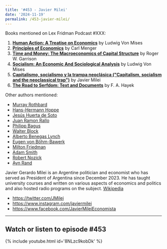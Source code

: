 ```yaml
---
title: '#453 - Javier Milei'
date: '2024-11-19'
permalink: /453-javier-milei/
---
```


Books mentioned on Lex Fridman Podcast #XXX:
1. <b><a href="https://amzn.to/3AGtPRN" target="_blank" rel="sponsored noopener noreferrer">Human Action: A Treatise on Economics</a></b> by Ludwig Von Mises
2. <b><a href="https://amzn.to/4fB4RCt" target="_blank" rel="sponsored noopener noreferrer">Principles of Economics</a></b> by Carl Menger 
3. <b><a href="https://amzn.to/4eFwBod" target="_blank" rel="sponsored noopener noreferrer">Time and Money: The Macroeconomics of Capital Structure</a></b> by Roger W. Garrison
4. <b><a href="https://amzn.to/3OjLyS7" target="_blank" rel="sponsored noopener noreferrer">Socialism: An Economic And Sociological Analysis</a></b> by Ludwig Von Mises
5. <b><a href="https://amzn.to/3UZMAq9" target="_blank" rel="sponsored noopener noreferrer">Capitalismo, socialismo y la trampa neoclásica ("Capitalism, socialism and the neoclassical trap")</a></b> by Javier Milei
6. <b><a href="https://amzn.to/3ZeVthT" target="_blank" rel="sponsored noopener noreferrer">The Road to Serfdom: Text and Documents</a></b> by F. A. Hayek

Other authors mentioned: 
* <a href="https://en.wikipedia.org/wiki/Murray_Rothbard" target="_blank">Murray Rothbard</a>
* <a href="https://en.wikipedia.org/wiki/Hans-Hermann_Hoppe" target="_blank">Hans-Hermann Hoppe</a>
* <a href="https://en.wikipedia.org/wiki/Jes%C3%BAs_Huerta_de_Soto" target="_blank">Jesús Huerta de Soto</a>
* <a href="https://es.wikipedia.org/wiki/Juan_Ram%C3%B3n_Rallo" target="_blank">Juan Ramon Rallo</a>
* <a href="https://austrian-institute.org/en/authors/philipp-bagus/#:~:text=Philipp%20Bagus%20is%20Professor%20of,(together%20with%20Andreas%20Marquart)." target="_blank">Philipp Bagus</a>
* <a href="https://en.wikipedia.org/wiki/Walter_Block" target="_blank">Walter Block</a>
* <a href="https://es.wikipedia.org/wiki/Alberto_Benegas_Lynch" target="_blank">Alberto Benegas Lynch</a>
* <a href="https://en.wikipedia.org/wiki/Eugen_von_B%C3%B6hm-Bawerk" target="_blank">Eugen von Böhm-Bawerk</a>
* <a href="https://en.wikipedia.org/wiki/Milton_Friedman" target="_blank">Milton Friedman</a>
* <a href="https://en.wikipedia.org/wiki/Adam_Smith" target="_blank">Adam Smith</a>
* <a href="https://en.wikipedia.org/wiki/Robert_Nozick" target="_blank">Robert Nozick</a>
* <a href="https://en.wikipedia.org/wiki/Ayn_Rand" target="_blank">Ayn Rand</a>


<!--more-->

Javier Gerardo Milei is an Argentine politician and economist who has served as President of Argentina since December 2023. He has taught university courses and written on various aspects of economics and politics and also hosted radio programs on the subject. <a href="https://en.wikipedia.org/wiki/Javier_Milei" target="_blank">Wikipedia</a>

- <a href="https://twitter.com/JMilei" target="_blank">https://twitter.com/JMilei</a>
- <a href="https://www.instagram.com/javiermilei" target="_blank">https://www.instagram.com/javiermilei</a>
- <a href="https://www.facebook.com/JavierMileiEconomista" target="_blank">https://www.facebook.com/JavierMileiEconomista</a>

- - - - - -

## Watch or listen to episode #453

{% include youtube.html id='8NLzc9kobDk' %}